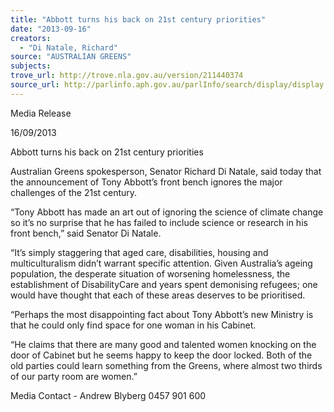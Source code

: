 ```yaml
---
title: "Abbott turns his back on 21st century priorities"
date: "2013-09-16"
creators:
  - "Di Natale, Richard"
source: "AUSTRALIAN GREENS"
subjects:
trove_url: http://trove.nla.gov.au/version/211440374
source_url: http://parlinfo.aph.gov.au/parlInfo/search/display/display.w3p;query=Id%3A%22media/pressrel/2731161%22
---
```


 Media Release   

 16/09/2013   

 Abbott turns his back on 21st century priorities   

 Australian Greens spokesperson, Senator Richard Di Natale, said today that the  announcement of Tony Abbott’s front bench ignores the major challenges of the 21st  century.   

 “Tony Abbott has made an art out of ignoring the science of climate change so it’s no  surprise that he has failed to include science or research in his front bench,” said  Senator Di Natale.    

 “It’s simply staggering that aged care, disabilities, housing and multiculturalism didn’t  warrant specific attention. Given Australia’s ageing population, the desperate situation  of worsening homelessness, the establishment of DisabilityCare and years spent  demonising refugees; one would have thought that each of these areas deserves to be  prioritised.   

 “Perhaps the most disappointing fact about Tony Abbott’s new Ministry is that he could  only find space for one woman in his Cabinet.    

 “He claims that there are many good and talented women knocking on the door of  Cabinet but he seems happy to keep the door locked. Both of the old parties could learn  something from the Greens, where almost two thirds of our party room are women.”   

 Media Contact - Andrew Blyberg 0457 901 600   

